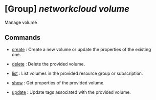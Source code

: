 # [Group] _networkcloud volume_

Manage volume

## Commands

- [create](/Commands/networkcloud/volume/_create.md)
: Create a new volume or update the properties of the existing one.

- [delete](/Commands/networkcloud/volume/_delete.md)
: Delete the provided volume.

- [list](/Commands/networkcloud/volume/_list.md)
: List volumes in the provided resource group or subscription.

- [show](/Commands/networkcloud/volume/_show.md)
: Get properties of the provided volume.

- [update](/Commands/networkcloud/volume/_update.md)
: Update tags associated with the provided volume.
